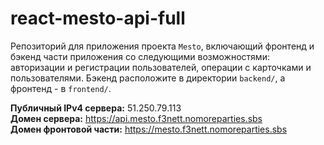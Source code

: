 # react-mesto-api-full
Репозиторий для приложения проекта `Mesto`, включающий фронтенд и бэкенд части приложения со следующими возможностями: авторизации и регистрации пользователей, операции с карточками и пользователями. Бэкенд расположите в директории `backend/`, а фронтенд - в `frontend/`. 
  
**Публичный IPv4 сервера:** 51.250.79.113  
**Домен сервера:** https://api.mesto.f3nett.nomoreparties.sbs  
**Домен фронтовой части:** https://mesto.f3nett.nomoreparties.sbs    
